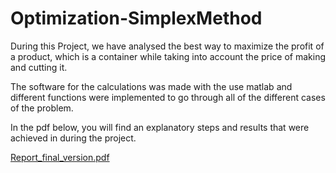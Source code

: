 # Optimization-SimplexMethod

During this Project, we have analysed the best way to maximize the profit of a product, which is a container while taking into account the price of making and cutting it.

The software for the calculations was made with the use matlab and different functions were implemented to go through all of the different cases of the problem.

In the pdf below, you will find an explanatory steps and results that were achieved in during the project.

[Report_final_version.pdf](https://github.com/kamelbendi/Optimization-SimplexMethod/files/8985471/Report_final_version.pdf)
